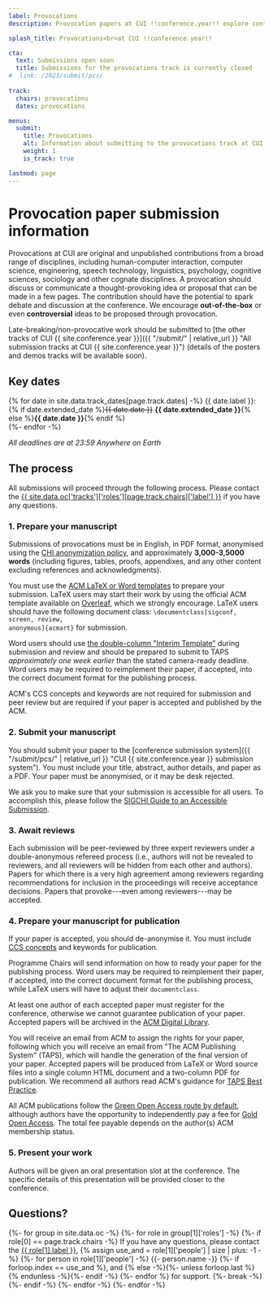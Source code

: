 ```yaml
---
label: Provocations
description: Provocation papers at CUI !!conference.year!! explore controversial, risk-taking or nascent ideas that have the potential to spark debate and discussion at the conference.

splash_title: Provocations<br>at CUI !!conference.year!!

cta:
  text: Submissions open soon
  title: Submissions for the provocations track is currently closed
#  link: /2023/submit/pcs/
  
track:
  chairs: provocations
  dates: provocations

menus:
  submit:
    title: Provocations
    alt: Information about submitting to the provocations track at CUI !!conference.year!!
    weight: 1
    is_track: true

lastmod: page
---
```


# Provocation paper submission information

Provocations at CUI are original and unpublished contributions from a broad range of disciplines, including human-computer interaction, computer science, engineering, speech technology, linguistics, psychology, cognitive sciences, sociology and other cognate disciplines. A provocation should discuss or communicate a thought-provoking idea or proposal that can be made in a few pages. The contribution should have the potential to spark debate and discussion at the conference. We encourage **out-of-the-box** or even **controversial** ideas to be proposed through provocation.

Late-breaking/non-provocative work should be submitted to [the other tracks of CUI {{ site.conference.year }}]({{ "/submit/" | relative_url }} "All submission tracks at CUI {{ site.conference.year }}") (details of the posters and demos tracks will be available soon).


## Key dates

{% for date in site.data.track_dates[page.track.dates] -%}
{{ date.label }}: {% if date.extended_date %}<strike>{{ date.date }}</strike> <strong>{{ date.extended_date }}</strong>{% else %}<strong>{{ date.date }}</strong>{% endif %}<br>
{%- endfor -%}

<em class="small">All deadlines are at 23:59 Anywhere on Earth</em>

## The process

All submissions will proceed through the following process. Please contact the <a href="{{ site.data.oc['tracks']['roles'][page.track.chairs]['email'] }}" title="Contact the CUI {{ site.conference.year }} {{ site.data.oc['tracks']['roles'][page.track.chairs]['label'] }} if you have any questions">{{ site.data.oc['tracks']['roles'][page.track.chairs]['label'] }}</a> if you have any questions.

### 1. Prepare your manuscript

Submissions of provocations must be in English, in PDF format, anonymised using the [CHI anonymization policy](https://chi2022.acm.org/for-authors/presenting/papers/chi-anonymization-policy/ "CHI 2022 Anonymization Policy"), and approximately **3,000-3,5000 words** (including figures, tables, proofs, appendixes, and any other content excluding references and acknowledgments).

You must use the [ACM LaTeX or Word templates](https://www.acm.org/publications/proceedings-template "ACM templates for Microsoft Word and LaTeX") to prepare your submission.  LaTeX users may start their work by using the official ACM template available on [Overleaf](https://www.overleaf.com/latex/templates/acm-conference-proceedings-primary-article-template/wbvnghjbzwpc "ACM Primary Article Template templates on Overleaf"), which we strongly encourage. LaTeX users should have the following document class: <code>\documentclass[sigconf, screen, review, anonymous]{acmart}</code> for submission.

Word users should use [the double-column "Interim Template"](https://www.acm.org/publications/proceedings-template#h-interim-template "ACM Interim Template for submissions") during submission and review and should be prepared to submit to TAPS _approximately one week earlier_ than the stated camera-ready deadline. Word users may be required to reimplement their paper, if accepted, into the correct document format for the publishing process.

ACM's CCS concepts and keywords are not required for submission and peer review but are required if your paper is accepted and published by the ACM.

### 2. Submit your manuscript

You should submit your paper to the [conference submission system]({{ "/submit/pcs/" | relative_url }} "CUI {{ site.conference.year }} submission system"). You must include your title, abstract, author details, and paper as a PDF. Your paper must be anonymised, or it may be desk rejected.

We ask you to make sure that your submission is accessible for all users. To accomplish this, please follow the [SIGCHI Guide to an Accessible Submission](https://sigchi.org/conferences/author-resources/accessibility-guide/ "SIGCHI's guide to an Accessible Submission").

### 3. Await reviews

Each submission will be peer-reviewed by three expert reviewers under a double-anonymous refereed process (i.e., authors will not be revealed to reviewers, and all reviewers will be hidden from each other and authors). Papers for which there is a very high agreement among reviewers regarding recommendations for inclusion in the proceedings will receive acceptance decisions. Papers that provoke---even among reviewers---may be accepted.

### 4. Prepare your manuscript for publication

If your paper is accepted, you should de-anonymise it. You must include [CCS concepts](https://dl.acm.org/ccs "ACM Computing Classification System") and keywords for publication.

Programme Chairs will send information on how to ready your paper for the publishing process. Word users may be required to reimplement their paper, if accepted, into the correct document format for the publishing process, while LaTeX users will have to adjust their <code>documentclass</code>.

At least one author of each accepted paper must register for the conference, otherwise we cannot guarantee publication of your paper. Accepted papers will be archived in the <a href="http://dl.acm.org/" title="The ACM Digital Library">ACM Digital Library</a>.

You will receive an email from ACM to assign the rights for your paper, following which you will receive an email from "The ACM Publishing System" (TAPS), which will handle the generation of the final version of your paper. Accepted papers will be produced from LaTeX or Word source files into a single column HTML document and a two-column PDF for publication. We recommend all authors read ACM's guidance for [TAPS Best Practice](https://www.acm.org/publications/taps/taps-best-practices "The ACM Publishing System (TAPS) Best Practices").

All ACM publications follow the [Green Open Access route by default](https://www.acm.org/publications/openaccess#green "Details on ACM's Green Open Access policies"), although authors have the opportunity to independently pay a fee for [Gold Open Access](https://www.acm.org/publications/openaccess#oapricing "Details on Gold Open Access pricing for ACM publications"). The total fee payable depends on the author(s) ACM membership status.

### 5. Present your work

Authors will be given an oral presentation slot at the conference. The specific details of this presentation will be provided closer to the conference.


## Questions?

<p>
{%- for group in site.data.oc -%}
{%- for role in group[1]['roles'] -%}
{%- if role[0] == page.track.chairs -%}
  If you have any questions, please contact the <a href="{{ role[1].email }}" title="Send an email to the CUI {{ site.conference.year }} {{ role[1].label }}">{{ role[1].label }}</a>, 
  {% assign use_and = role[1]['people'] | size | plus: -1 -%}
  {%- for person in role[1]['people'] -%}
      {{- person.name -}}
      {%- if forloop.index == use_and %}, and {% else -%}{%- unless forloop.last %} {% endunless -%}{%- endif -%}
  {%- endfor %} for support.
  {%- break -%}
{%- endif -%}
{%- endfor -%}
{%- endfor -%}
</p>



